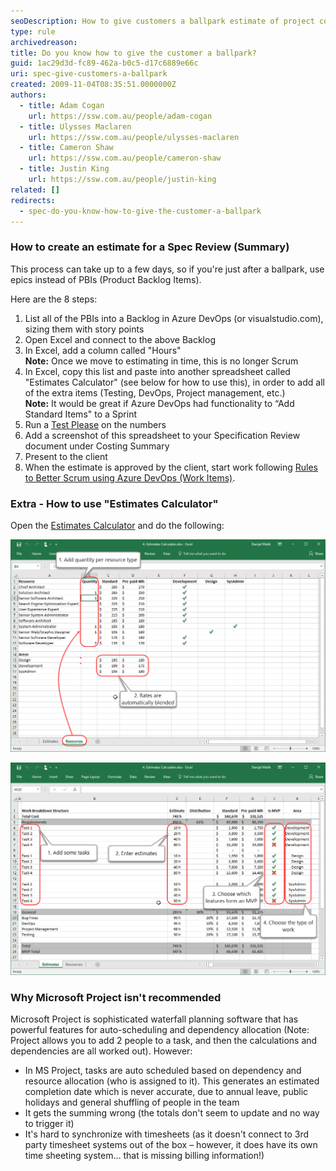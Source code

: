 ```yaml
---
seoDescription: How to give customers a ballpark estimate of project costs using Scrum and Excel.
type: rule
archivedreason:
title: Do you know how to give the customer a ballpark?
guid: 1ac29d3d-fc89-462a-b0c5-d17c6889e66c
uri: spec-give-customers-a-ballpark
created: 2009-11-04T08:35:51.0000000Z
authors:
  - title: Adam Cogan
    url: https://ssw.com.au/people/adam-cogan
  - title: Ulysses Maclaren
    url: https://ssw.com.au/people/ulysses-maclaren
  - title: Cameron Shaw
    url: https://ssw.com.au/people/cameron-shaw
  - title: Justin King
    url: https://ssw.com.au/people/justin-king
related: []
redirects:
  - spec-do-you-know-how-to-give-the-customer-a-ballpark
---
```


### How to create an estimate for a Spec Review (Summary)

This process can take up to a few days, so if you're just after a ballpark, use epics instead of PBIs (Product Backlog Items).

Here are the 8 steps:

<!--endintro-->

1. List all of the PBIs into a Backlog in Azure DevOps (or visualstudio.com), sizing them with story points
2. Open Excel and connect to the above Backlog
3. In Excel, add a column called "Hours"  
   **Note:** Once we move to estimating in time, this is no longer Scrum
4. In Excel, copy this list and paste into another spreadsheet called "Estimates Calculator" (see below for how to use this), in order to add all of the extra items (Testing, DevOps, Project management, etc.)  
   **Note:** It would be great if Azure DevOps had functionality to “Add Standard Items" to a Sprint
5. Run a [Test Please](/conduct-a-test-please-internally-and-then-with-the-client) on the numbers
6. Add a screenshot of this spreadsheet to your Specification Review document under Costing Summary
7. Present to the client
8. When the estimate is approved by the client, start work following [Rules to Better Scrum using Azure DevOps (Work Items)](/rules-to-better-scrum-using-azure-devops).

### Extra - How to use "Estimates Calculator"

Open the [Estimates Calculator](estimates-calculator.xlsx) and do the following:

![Figure: Set the types and numbers of resources who will be working on the project](resource-tab.png)

![Figure: Enter your PBIs and estimates](estimates-tab.png)

### Why Microsoft Project isn't recommended

Microsoft Project is sophisticated waterfall planning software that has powerful features for auto-scheduling and dependency allocation (Note: Project allows you to add 2 people to a task, and then the calculations and dependencies are all worked out). However:

- In MS Project, tasks are auto scheduled based on dependency and resource allocation (who is assigned to it). This generates an estimated completion date which is never accurate, due to annual leave, public holidays and general shuffling of people in the team
- It gets the summing wrong (the totals don't seem to update and no way to trigger it)
- It's hard to synchronize with timesheets (as it doesn't connect to 3rd party timesheet systems out of the box – however, it does have its own time sheeting system... that is missing billing information!)
